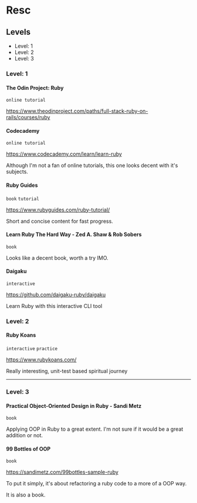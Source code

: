 # Resc

## Levels

- Level: 1
- Level: 2
- Level: 3


### Level: 1

#### The Odin Project: Ruby
`online tutorial`

https://www.theodinproject.com/paths/full-stack-ruby-on-rails/courses/ruby


#### Codecademy 
`online tutorial`

https://www.codecademy.com/learn/learn-ruby

Although I'm not a fan of online tutorials, this one looks decent with it's subjects.

#### Ruby Guides 
`book` `tutorial`

https://www.rubyguides.com/ruby-tutorial/

Short and concise content for fast progress. 


#### Learn Ruby The Hard Way - Zed A. Shaw & Rob Sobers
`book`

Looks like a decent book, worth a try IMO.

#### Daigaku
`interactive`

https://github.com/daigaku-ruby/daigaku

Learn Ruby with this interactive CLI tool



### Level: 2


#### Ruby Koans
`interactive` `practice`

https://www.rubykoans.com/

Really interesting, unit-test based spiritual journey

---

### Level: 3

#### Practical Object-Oriented Design in Ruby - Sandi Metz
`book`

Applying OOP in Ruby to a great extent. I'm not sure if it would be a great addition or not.


#### 99 Bottles of OOP
`book`

https://sandimetz.com/99bottles-sample-ruby

To put it simply, it's about refactoring a ruby code to a more of a OOP way.

It is also a book.

